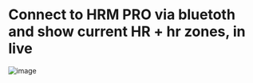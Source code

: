 # Connect to HRM PRO via bluetoth and show current HR + hr zones, in live

![image](jka4.github.io/garmin-hrm-training/Screenshot.png)
